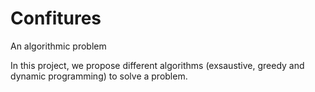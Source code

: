 # Confitures
An algorithmic problem

In this project, we propose different algorithms (exsaustive, greedy and dynamic programming) to solve a problem. 
